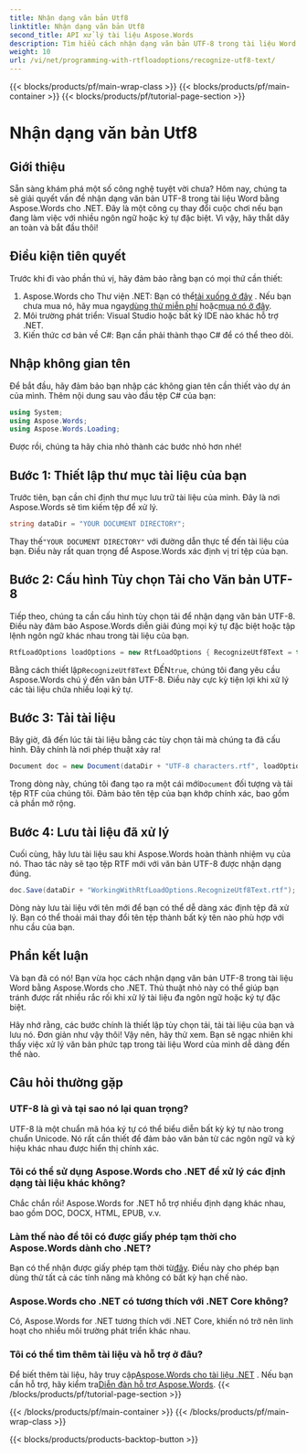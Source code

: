 ```yaml
---
title: Nhận dạng văn bản Utf8
linktitle: Nhận dạng văn bản Utf8
second_title: API xử lý tài liệu Aspose.Words
description: Tìm hiểu cách nhận dạng văn bản UTF-8 trong tài liệu Word bằng Aspose.Words cho .NET với hướng dẫn chi tiết từng bước này.
weight: 10
url: /vi/net/programming-with-rtfloadoptions/recognize-utf8-text/
---
```


{{< blocks/products/pf/main-wrap-class >}}
{{< blocks/products/pf/main-container >}}
{{< blocks/products/pf/tutorial-page-section >}}

# Nhận dạng văn bản Utf8

## Giới thiệu

Sẵn sàng khám phá một số công nghệ tuyệt vời chưa? Hôm nay, chúng ta sẽ giải quyết vấn đề nhận dạng văn bản UTF-8 trong tài liệu Word bằng Aspose.Words cho .NET. Đây là một công cụ thay đổi cuộc chơi nếu bạn đang làm việc với nhiều ngôn ngữ hoặc ký tự đặc biệt. Vì vậy, hãy thắt dây an toàn và bắt đầu thôi!

## Điều kiện tiên quyết

Trước khi đi vào phần thú vị, hãy đảm bảo rằng bạn có mọi thứ cần thiết:

1.  Aspose.Words cho Thư viện .NET: Bạn có thể[tải xuống ở đây](https://releases.aspose.com/words/net/) . Nếu bạn chưa mua nó, hãy mua ngay[dùng thử miễn phí](https://releases.aspose.com/) hoặc[mua nó ở đây](https://purchase.aspose.com/buy).
2. Môi trường phát triển: Visual Studio hoặc bất kỳ IDE nào khác hỗ trợ .NET.
3. Kiến thức cơ bản về C#: Bạn cần phải thành thạo C# để có thể theo dõi.

## Nhập không gian tên

Để bắt đầu, hãy đảm bảo bạn nhập các không gian tên cần thiết vào dự án của mình. Thêm nội dung sau vào đầu tệp C# của bạn:

```csharp
using System;
using Aspose.Words;
using Aspose.Words.Loading;
```

Được rồi, chúng ta hãy chia nhỏ thành các bước nhỏ hơn nhé!

## Bước 1: Thiết lập thư mục tài liệu của bạn

Trước tiên, bạn cần chỉ định thư mục lưu trữ tài liệu của mình. Đây là nơi Aspose.Words sẽ tìm kiếm tệp để xử lý.

```csharp
string dataDir = "YOUR DOCUMENT DIRECTORY";
```

 Thay thế`"YOUR DOCUMENT DIRECTORY"` với đường dẫn thực tế đến tài liệu của bạn. Điều này rất quan trọng để Aspose.Words xác định vị trí tệp của bạn.

## Bước 2: Cấu hình Tùy chọn Tải cho Văn bản UTF-8

Tiếp theo, chúng ta cần cấu hình tùy chọn tải để nhận dạng văn bản UTF-8. Điều này đảm bảo Aspose.Words diễn giải đúng mọi ký tự đặc biệt hoặc tập lệnh ngôn ngữ khác nhau trong tài liệu của bạn.

```csharp
RtfLoadOptions loadOptions = new RtfLoadOptions { RecognizeUtf8Text = true };
```

 Bằng cách thiết lập`RecognizeUtf8Text` ĐẾN`true`, chúng tôi đang yêu cầu Aspose.Words chú ý đến văn bản UTF-8. Điều này cực kỳ tiện lợi khi xử lý các tài liệu chứa nhiều loại ký tự.

## Bước 3: Tải tài liệu

Bây giờ, đã đến lúc tải tài liệu bằng các tùy chọn tải mà chúng ta đã cấu hình. Đây chính là nơi phép thuật xảy ra!

```csharp
Document doc = new Document(dataDir + "UTF-8 characters.rtf", loadOptions);
```

 Trong dòng này, chúng tôi đang tạo ra một cái mới`Document` đối tượng và tải tệp RTF của chúng tôi. Đảm bảo tên tệp của bạn khớp chính xác, bao gồm cả phần mở rộng.

## Bước 4: Lưu tài liệu đã xử lý

Cuối cùng, hãy lưu tài liệu sau khi Aspose.Words hoàn thành nhiệm vụ của nó. Thao tác này sẽ tạo tệp RTF mới với văn bản UTF-8 được nhận dạng đúng.

```csharp
doc.Save(dataDir + "WorkingWithRtfLoadOptions.RecognizeUtf8Text.rtf");
```

Dòng này lưu tài liệu với tên mới để bạn có thể dễ dàng xác định tệp đã xử lý. Bạn có thể thoải mái thay đổi tên tệp thành bất kỳ tên nào phù hợp với nhu cầu của bạn.

## Phần kết luận

Và bạn đã có nó! Bạn vừa học cách nhận dạng văn bản UTF-8 trong tài liệu Word bằng Aspose.Words cho .NET. Thủ thuật nhỏ này có thể giúp bạn tránh được rất nhiều rắc rối khi xử lý tài liệu đa ngôn ngữ hoặc ký tự đặc biệt.

Hãy nhớ rằng, các bước chính là thiết lập tùy chọn tải, tải tài liệu của bạn và lưu nó. Đơn giản như vậy thôi! Vậy nên, hãy thử xem. Bạn sẽ ngạc nhiên khi thấy việc xử lý văn bản phức tạp trong tài liệu Word của mình dễ dàng đến thế nào.

## Câu hỏi thường gặp

### UTF-8 là gì và tại sao nó lại quan trọng?

UTF-8 là một chuẩn mã hóa ký tự có thể biểu diễn bất kỳ ký tự nào trong chuẩn Unicode. Nó rất cần thiết để đảm bảo văn bản từ các ngôn ngữ và ký hiệu khác nhau được hiển thị chính xác.

### Tôi có thể sử dụng Aspose.Words cho .NET để xử lý các định dạng tài liệu khác không?

Chắc chắn rồi! Aspose.Words for .NET hỗ trợ nhiều định dạng khác nhau, bao gồm DOC, DOCX, HTML, EPUB, v.v.

### Làm thế nào để tôi có được giấy phép tạm thời cho Aspose.Words dành cho .NET?

 Bạn có thể nhận được giấy phép tạm thời từ[đây](https://purchase.aspose.com/temporary-license/). Điều này cho phép bạn dùng thử tất cả các tính năng mà không có bất kỳ hạn chế nào.

### Aspose.Words cho .NET có tương thích với .NET Core không?

Có, Aspose.Words for .NET tương thích với .NET Core, khiến nó trở nên linh hoạt cho nhiều môi trường phát triển khác nhau.

### Tôi có thể tìm thêm tài liệu và hỗ trợ ở đâu?

 Để biết thêm tài liệu, hãy truy cập[Aspose.Words cho tài liệu .NET](https://reference.aspose.com/words/net/) . Nếu bạn cần hỗ trợ, hãy kiểm tra[Diễn đàn hỗ trợ Aspose.Words](https://forum.aspose.com/c/words/8).
{{< /blocks/products/pf/tutorial-page-section >}}

{{< /blocks/products/pf/main-container >}}
{{< /blocks/products/pf/main-wrap-class >}}

{{< blocks/products/products-backtop-button >}}
